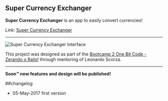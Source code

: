 ## Super Currency Exchanger

**Super Currency Exchanger** is an app to easily convert currencies!

Link: [Super Currency Exchanger](http://super-currency-exchanger.herokuapp.com/)

---
![Super Currency Exchanger Interface](https://cloud.githubusercontent.com/assets/13546789/25704906/b78c2ada-30b1-11e7-9eaf-ad2cfc6d8d50.JPG)

This project was designed as part of the [Bootcamp 2 One Bit Code - Zerando o Rails!](http://onebitcode.com/cursos/bootcamp-one-bit-code-2/) through mentoring of Leonardo Scorza.

----
**Soon™ new features and design will be published!**

##changelog

* 05-May-2017 first version

